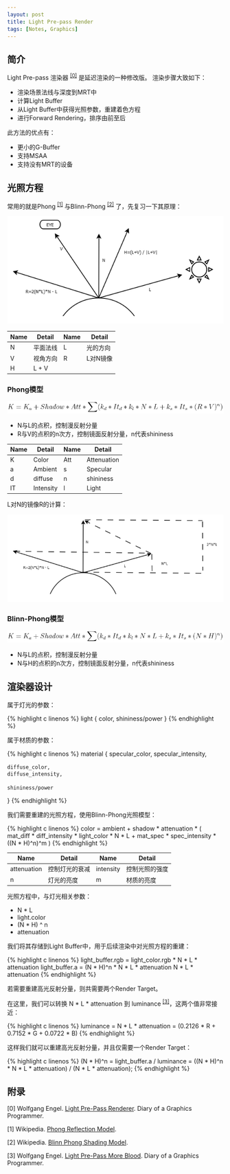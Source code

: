 ```yaml
---
layout: post
title: Light Pre-pass Render
tags: [Notes, Graphics]
---
```


## 简介

Light Pre-pass 渲染器 <sup>[[0]](#ref)</sup> 是延迟渲染的一种修改版。
渲染步骤大致如下：

- 渲染场景法线与深度到MRT中
- 计算Light Buffer
- 从Light Buffer中获得光照参数，重建着色方程
- 进行Forward Rendering，排序由前至后

此方法的优点有：

- 更小的G-Buffer
- 支持MSAA
- 支持没有MRT的设备

## 光照方程

常用的就是Phong <sup>[[1]](#ref)</sup> 与Blinn-Phong <sup>[[2]](#ref)</sup> 了，先复习一下其原理：

![phong](/public/content/2015-06-20/phong.png)

| Name  | Detail   | Name | Detail   |
| ----- | -------- | ---- | -------- |
| N     | 平面法线 | L    | 光的方向 |
| V     | 视角方向 | R    | L对N镜像 |
| H     | L + V    |      |          |

### Phong模型

![phong model](/public/content/2015-06-20/phong_model.png)

- N与L的点积，控制漫反射分量
- R与V的点积的n次方，控制镜面反射分量，n代表shininess

| Name | Detail    | Name | Detail      |
| ---- | --------- | ---  | ----------- |
| K    | Color     | Att  | Attenuation |
| a    | Ambient   | s    | Specular    | 
| d    | diffuse   | n    | shininess   | 
| IT   | Intensity | l    | Light       | 

L对N的镜像R的计算：

![reflect](/public/content/2015-06-20/reflect.png)

### Blinn-Phong模型

![blinn phong model](/public/content/2015-06-20/blinn_phong_model.png)

- N与L的点积，控制漫反射分量
- N与H的点积的n次方，控制镜面反射分量，n代表shininess

## 渲染器设计

属于灯光的参数：

{% highlight c linenos %}
light
{
	color, 
	shininess/power
}
{% endhighlight %}

属于材质的参数：

{% highlight c linenos %}
material 
{
	specular_color, 
	specular_intensity, 

	diffuse_color, 
	diffuse_intensity,

	shininess/power
}
{% endhighlight %}

我们需要重建的光照方程，使用Blinn-Phong光照模型：

{% highlight c linenos %}
color = ambient + shadow * attenuation * (
	mat_diff * diff_intensity * light_color * N * L + 
	mat_spec * spec_intensity * ((N * H)^n)^m
)
{% endhighlight %}

| Name        | Detail          | Name      | Detail         |
| ----------- | --------------- | --------- | -------------- |
| attenuation | 控制灯光的衰减  | intensity | 控制光照的强度 | 
| n           | 灯光的亮度      | m         | 材质的亮度     | 

光照方程中，与灯光相关参数：

- N * L 
- light.color
- (N * H) ^ n 
- attenuation

我们将其存储到Light Buffer中，用于后续渲染中对光照方程的重建：

{% highlight c linenos %}
light_buffer.rgb = light_color.rgb * N * L * attenuation
light_buffer.a = (N * H)^n * N * L * attenuation
N * L * attenuation
{% endhighlight %}

若需要重建高光反射分量，则共需要两个Render Target。

在这里，我们可以转换 N * L * attenuation 到 luminance <sup>[[3]](#ref)</sup>，这两个值非常接近：

{% highlight c linenos %}
luminance = N * L * attenuation 
	= (0.2126 * R + 0.7152 * G + 0.0722 * B)
{% endhighlight %}

这样我们就可以重建高光反射分量，并且仅需要一个Render Target：

{% highlight c linenos %}
(N * H)^n = light_buffer.a / luminance
	= ((N * H)^n * N * L * attenuation) / (N * L * attenuation);
{% endhighlight %}


## 附录<span id="ref"></span>

[0] Wolfgang Engel. [Light Pre-Pass Renderer](http://diaryofagraphicsprogrammer.blogspot.com/2008/03/light-pre-pass-renderer.html). Diary of a Graphics Programmer.

[1] Wikipedia. [Phong Reflection Model](https://en.wikipedia.org/wiki/Phong_reflection_model).

[2] Wikipedia. [Blinn Phong Shading Model](https://en.wikipedia.org/wiki/Blinn%E2%80%93Phong_shading_model).

[3] Wolfgang Engel. [Light Pre-Pass More Blood](http://diaryofagraphicsprogrammer.blogspot.com/2008/09/light-pre-pass-more-blood.html). Diary of a Graphics Programmer.

